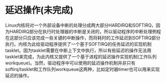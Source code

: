 # 延迟操作(未完成)

Linux内核将对一个外部设备中断的处理分成两大部分HARDIRQ和SOFTIRQ，因为HARDIRQ部分在执行时处理器的中断是关闭的，所以驱动程序的中断处理例程在这部分只应该完成一些关键的中断操作，而将耗时的工作延迟到SOFTIRQ部分执行。内核为此给驱动程序提供了一个基于SOFTIRQ的任务延迟的实现机制tasklet。因为tasklet需要在中断上下文中执行，所以有些延迟的操作无法用tasklet来完成，为此内核又提供了一个基于进程的延迟操作实现机制(工作队列workqueue)。当然，驱动程序中可以使用的延迟操作机制并非只有softirq/tasklet和工作队列workqueue这两种，比如定时器timer也可以用来实现延迟的操作。



